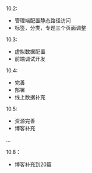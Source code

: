 10.2: 
- 管理端配置静态路径访问
- 标签，分类，专题三个页面调整
  
10.3:
- 虚拟数据配置
- 前端调试开发

10.4:
- 完善
- 部署
- 线上数据补充

10.5:
- 资源完善
- 博客补充

...

10.8：
- 博客补充到20篇

